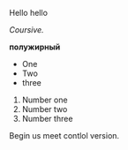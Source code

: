 Hello hello

*Coursive.*

**полужирный**

* One
* Two
* three

1. Number one
2. Number two
3. Number three

Begin us meet contlol version.